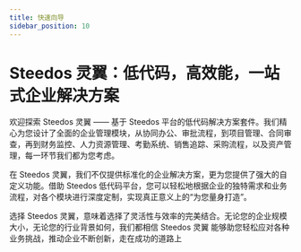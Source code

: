 ```yaml
---
title: 快速向导
sidebar_position: 10
---
```


# Steedos 灵翼：低代码，高效能，一站式企业解决方案

欢迎探索 Steedos 灵翼 —— 基于 Steedos 平台的低代码解决方案套件。我们精心为您设计了全面的企业管理模块，从协同办公、审批流程，到项目管理、合同审查，再到财务监控、人力资源管理、考勤系统、销售追踪、采购流程，以及资产管理，每一环节我们都为您考虑。

在 Steedos 灵翼，我们不仅提供标准化的企业解决方案，更为您提供了强大的自定义功能。借助 Steedos 低代码平台，您可以轻松地根据企业的独特需求和业务流程，对各个模块进行深度定制，实现真正意义上的“为您量身打造”。

选择 Steedos 灵翼，意味着选择了灵活性与效率的完美结合。无论您的企业规模大小，无论您的行业背景如何，我们都相信 Steedos 灵翼 能够助您轻松应对各种业务挑战，推动企业不断创新，走在成功的道路上